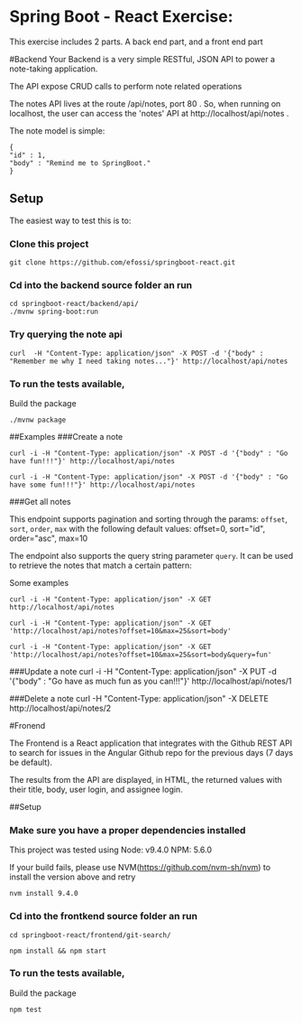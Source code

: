 # Spring Boot - React Exercise: 

This exercise includes 2 parts. A back end part, and a front end part

#Backend
Your Backend is a very simple RESTful, JSON API to power a note-taking application.

The API expose CRUD calls to perform note related operations 

The notes API lives at the route /api/notes, port 80 . So, when running on localhost, the user can access the 'notes' API at http://localhost/api/notes .

The note model is simple:
```
{
"id" : 1,
"body" : "Remind me to SpringBoot."
}
```

## Setup 
The easiest way to test this is to:
### Clone this project

`git clone https://github.com/efossi/springboot-react.git`

### Cd into the backend source folder an run
```
cd springboot-react/backend/api/
./mvnw spring-boot:run
```

### Try querying the note api
```
curl  -H "Content-Type: application/json" -X POST -d '{"body" : "Remember me why I need taking notes..."}' http://localhost/api/notes
```

### To run the tests available, 
Build the package
```
./mvnw package
```

##Examples
###Create a note

```
curl -i -H "Content-Type: application/json" -X POST -d '{"body" : "Go have fun!!!"}' http://localhost/api/notes
```


```
curl -i -H "Content-Type: application/json" -X POST -d '{"body" : "Go have some fun!!!"}' http://localhost/api/notes
```

###Get all notes

This endpoint supports pagination and sorting through the params: ```offset```, ```sort```, ```order```, ```max``` with the following default values: offset=0, sort="id", order="asc", max=10

The endpoint also supports the query string parameter ```query```. It can be used to retrieve the notes that match a certain pattern:

Some examples

```
curl -i -H "Content-Type: application/json" -X GET http://localhost/api/notes
```

```
curl -i -H "Content-Type: application/json" -X GET 'http://localhost/api/notes?offset=10&max=25&sort=body'
```

```
curl -i -H "Content-Type: application/json" -X GET 'http://localhost/api/notes?offset=10&max=25&sort=body&query=fun'
```

###Update a note
curl -i -H "Content-Type: application/json" -X PUT -d '{"body" : "Go have as much fun as you can!!!"}' http://localhost/api/notes/1

###Delete a note
curl  -H "Content-Type: application/json" -X DELETE http://localhost/api/notes/2

#Fronend

The Frontend is a React application that integrates with the Github REST API to search for issues in the Angular Github repo for the
previous days (7 days be default).

The results from the API are displayed, in HTML, the returned values with their title, body, user login, and assignee login.

##Setup

### Make sure you have a proper dependencies installed

This project was tested using Node: v9.4.0 NPM: 5.6.0

If your build fails, please use NVM(https://github.com/nvm-sh/nvm) to install the version above and retry

```
nvm install 9.4.0

```

### Cd into the frontkend source folder an run
```
cd springboot-react/frontend/git-search/
```

```
npm install && npm start
```
### To run the tests  available, 
Build the package
```
npm test
```

